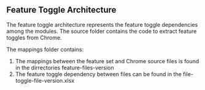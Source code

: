 ## Feature Toggle Architecture
The feature toggle architecture represents the feature toggle dependencies among the modules. The source folder contains the code to extract feature toggles from Chrome. 

The mappings folder contains:
1. The mappings between the feature set and Chrome source files is found in the dirrectories feature-files-version
2. The feature toggle dependency between files can be found in the file-toggle-file-version.xlsx 
